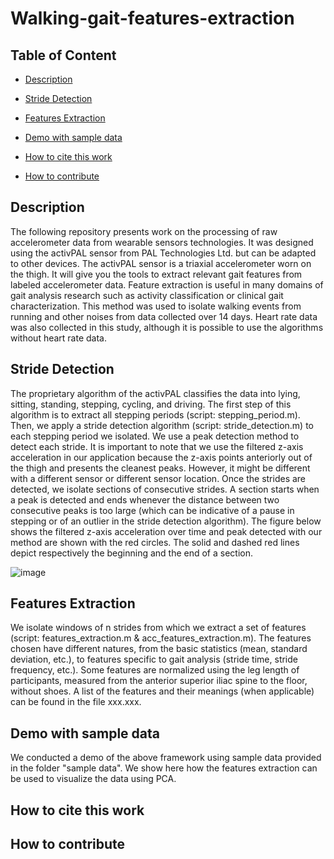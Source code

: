# Walking-gait-features-extraction

## Table of Content

- [Description](#sub-heading-1)

- [Stride Detection](#sub-heading-2)

- [Features Extraction](#sub-heading-3)

- [Demo with sample data](#sub-heading-4)

- [How to cite this work](#sub-heading-5)

- [How to contribute](#sub-heading-6)


## Description
The following repository presents work on the processing of raw accelerometer data from wearable sensors technologies. It was designed using the activPAL sensor from PAL Technologies Ltd. but can be adapted to other devices. The activPAL sensor is a triaxial accelerometer worn on the thigh. It will give you the tools to extract relevant gait features from labeled accelerometer data. Feature extraction is useful in many domains of gait analysis research such as activity classification or clinical gait characterization. This method was used to isolate walking events from running and other noises from data collected over 14 days. Heart rate data was also collected in this study, although it is possible to use the algorithms without heart rate data. 

## Stride Detection
The proprietary algorithm of the activPAL classifies the data into lying, sitting, standing, stepping, cycling, and driving. The first step of this algorithm is to extract all stepping periods (script: stepping_period.m). Then, we apply a stride detection algorithm (script: stride_detection.m) to each stepping period we isolated. We use a peak detection method to detect each stride. It is important to note that we use the filtered z-axis acceleration in our application because the z-axis points anteriorly out of the thigh and presents the cleanest peaks. However, it might be different with a different sensor or different sensor location. 
Once the strides are detected, we isolate sections of consecutive strides. A section starts when a peak is detected and ends whenever the distance between two consecutive peaks is too large (which can be indicative of a pause in stepping or of an outlier in the stride detection algorithm). 
The figure below shows the filtered z-axis acceleration over time and peak detected with our method are shown with the red circles. The solid and dashed red lines depict respectively the beginning and the end of a section. 

![image](https://user-images.githubusercontent.com/28069281/116933624-c85f5d00-ac31-11eb-9c49-f3f7f7562a27.png)

## Features Extraction
We isolate windows of n strides from which we extract a set of features (script: features_extraction.m & acc_features_extraction.m). The features chosen have different natures, from the basic statistics (mean, standard deviation, etc.), to features specific to gait analysis (stride time, stride frequency, etc.). Some features are normalized using the leg length of participants, measured from the anterior superior iliac spine to the floor, without shoes. A list of the features and their meanings (when applicable) can be found in the file xxx.xxx. 

## Demo with sample data
We conducted a demo of the above framework using sample data provided in the folder "sample data". We show here how the features extraction can be used to visualize the data using PCA. 

## How to cite this work

## How to contribute
